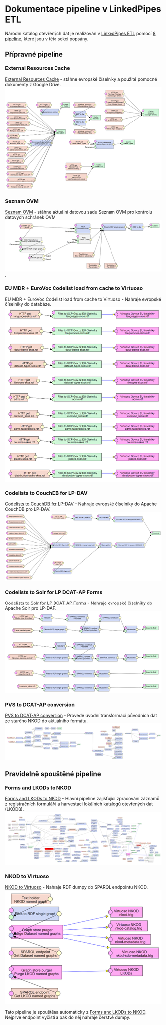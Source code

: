 # Dokumentace pipeline v LinkedPipes ETL
Národní katalog otevřených dat je realizován v [LinkedPipes ETL](https://etl.linkedpipes.com) pomocí [8 pipeline](pipeliny), které jsou v této sekci popsány.

## Přípravné pipeline

### External Resources Cache
[External Resources Cache](pipeliny/External%20Resources%20Cache.jsonld) - stáhne evropské číselníky a použité pomocné dokumenty z Google Drive.
![Screenshot: External Resources Cache](pipeliny/screenshoty/External%20Resources%20Cache.png)

### Seznam OVM
[Seznam OVM](pipeliny/Seznam%20OVM.jsonld) - stáhne aktuální datovou sadu Seznam OVM pro kontrolu datových schránek OVM
![Screenshot: Seznam OVM](pipeliny/screenshoty/Seznam%20OVM.png).

### EU MDR + EuroVoc Codelist load from cache to Virtuoso
[EU MDR + EuroVoc Codelist load from cache to Virtuoso](pipeliny/EU%20MDR%20%2B%20EuroVoc%20Codelist%20load%20from%20cache%20to%20Virtuoso.jsonld) - Nahraje evropské číselníky do databáze.
![Screenshot: EU MDR + EuroVoc Codelist load from cache to Virtuoso](pipeliny/screenshoty/EU%20MDR%20%2B%20EuroVoc%20Codelist%20load%20from%20cache%20to%20Virtuoso.png)

### Codelists to CouchDB for LP-DAV
[Codelists to CouchDB for LP-DAV](pipeliny/Codelists%20to%20CouchDB%20for%20LP-DAV.jsonld) - Nahraje evropské číselníky do Apache CouchDB pro LP-DAV.
![Screenshot: Codelists to CouchDB for LP-DAV](pipeliny/screenshoty/Codelists%20to%20CouchDB%20for%20LP-DAV.png)

### Codelists to Solr for LP DCAT-AP Forms
[Codelists to Solr for LP DCAT-AP Forms](pipeliny/Codelists%20to%20Solr%20for%20LP%20DCAT-AP%20Forms.jsonld) - Nahraje evropské číselníky do Apache Solr pro LP-DAF.
![Screenshot: Codelists to Solr for LP DCAT-AP Forms](pipeliny/screenshoty/Codelists%20to%20Solr%20for%20LP%20DCAT-AP%20Forms.png)

### PVS to DCAT-AP conversion
[PVS to DCAT-AP conversion](pipeliny/PVS%20to%20DCAT-AP%20conversion.jsonld) - Provede úvodní transformaci původních dat ze starého NKOD do aktuálního formátu.
![Screenshot: PVS to DCAT-AP conversion](pipeliny/screenshoty/PVS%20to%20DCAT-AP%20conversion.png)

## Pravidelně spouštěné pipeline

### Forms and LKODs to NKOD
[Forms and LKODs to NKOD](pipeliny/Forms%20and%20LKODs%20to%20NKOD.jsonld) - Hlavní pipeline zajišťující zpracování záznamů z registračních formulářů a harvestaci lokálních katalogů otevřených dat (LKODů).
![Screenshot: Forms and LKODs to NKOD](pipeliny/screenshoty/Forms%20and%20LKODs%20to%20NKOD.png)

### NKOD to Virtuoso
[NKOD to Virtuoso](pipeliny/NKOD%20to%20Virtuoso.jsonld) - Nahraje RDF dumpy do SPARQL endpointu NKOD.
![Screenshot: NKOD to Virtuoso](pipeliny/screenshoty/NKOD%20to%20Virtuoso.png)

Tato pipeline je spouštěna automaticky z [Forms and LKODs to NKOD](#forms-and-lkods-to-nkod).
Nejprve endpoint vyčistí a pak do něj nahraje čerstvé dumpy.
